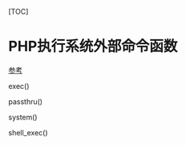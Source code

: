 [TOC]

# PHP执行系统外部命令函数

[参考](http://www.cnblogs.com/gaohj/p/3267692.html)

exec()

passthru()

system()

shell_exec()